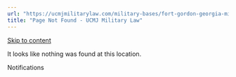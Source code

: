 ```yaml
---
url: "https://ucmjmilitarylaw.com/military-bases/fort-gordon-georgia-military-defense-lawyer-ucmj-legal-guide/%7Blocation14"
title: "Page Not Found - UCMJ Military Law"
---
```


[Skip to content](https://ucmjmilitarylaw.com/military-bases/fort-gordon-georgia-military-defense-lawyer-ucmj-legal-guide/%7Blocation14#content)

It looks like nothing was found at this location.

Notifications